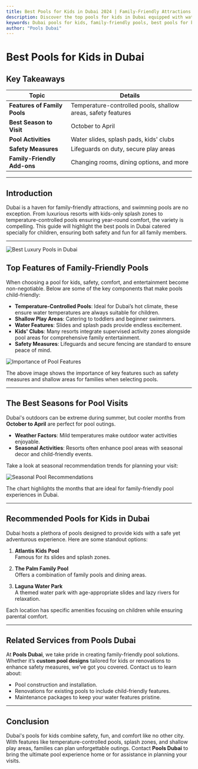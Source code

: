 ```yaml
---
title: Best Pools for Kids in Dubai 2024 | Family-Friendly Attractions
description: Discover the top pools for kids in Dubai equipped with water slides, shallow areas, and fun zones. Learn the best seasons to visit and explore family activities.
keywords: Dubai pools for kids, family-friendly pools, best pools for kids in Dubai, Dubai water slides, kids pool areas
author: "Pools Dubai"
---
```


# Best Pools for Kids in Dubai

## Key Takeaways

| Topic                        | Details                                                      |
| ---------------------------- | ------------------------------------------------------------ |
| **Features of Family Pools** | Temperature-controlled pools, shallow areas, safety features |
| **Best Season to Visit**     | October to April                                             |
| **Pool Activities**          | Water slides, splash pads, kids' clubs                       |
| **Safety Measures**          | Lifeguards on duty, secure play areas                        |
| **Family-Friendly Add-ons**  | Changing rooms, dining options, and more                     |

---

## Introduction

Dubai is a haven for family-friendly attractions, and swimming pools are no exception. From luxurious resorts with kids-only splash zones to temperature-controlled pools ensuring year-round comfort, the variety is compelling. This guide will highlight the best pools in Dubai catered specially for children, ensuring both safety and fun for all family members.

---

![Best Luxury Pools in Dubai](img/blog/Best_Pools_for_Kids_in_Dubai.png)

## Top Features of Family-Friendly Pools

When choosing a pool for kids, safety, comfort, and entertainment become non-negotiable. Below are some of the key components that make pools child-friendly:

- **Temperature-Controlled Pools**: Ideal for Dubai’s hot climate, these ensure water temperatures are always suitable for children.
- **Shallow Play Areas**: Catering to toddlers and beginner swimmers.
- **Water Features**: Slides and splash pads provide endless excitement.
- **Kids' Clubs**: Many resorts integrate supervised activity zones alongside pool areas for comprehensive family entertainment.
- **Safety Measures**: Lifeguards and secure fencing are standard to ensure peace of mind.

![Importance of Pool Features](https://iili.io/21Wlgxp.png)

The above image shows the importance of key features such as safety measures and shallow areas for families when selecting pools.

---

## The Best Seasons for Pool Visits

Dubai's outdoors can be extreme during summer, but cooler months from **October to April** are perfect for pool outings.

- **Weather Factors**: Mild temperatures make outdoor water activities enjoyable.
- **Seasonal Activities**: Resorts often enhance pool areas with seasonal decor and child-friendly events.

Take a look at seasonal recommendation trends for planning your visit:

![Seasonal Pool Recommendations](https://iili.io/21Wltef.png)

The chart highlights the months that are ideal for family-friendly pool experiences in Dubai.

---

## Recommended Pools for Kids in Dubai

Dubai hosts a plethora of pools designed to provide kids with a safe yet adventurous experience. Here are some standout options:

1. **Atlantis Kids Pool**  
   Famous for its slides and splash zones.
2. **The Palm Family Pool**  
   Offers a combination of family pools and dining areas.

3. **Laguna Water Park**  
   A themed water park with age-appropriate slides and lazy rivers for relaxation.

Each location has specific amenities focusing on children while ensuring parental comfort.

---

## Related Services from Pools Dubai

At **Pools Dubai**, we take pride in creating family-friendly pool solutions. Whether it’s **custom pool designs** tailored for kids or renovations to enhance safety measures, we’ve got you covered. Contact us to learn about:

- Pool construction and installation.
- Renovations for existing pools to include child-friendly features.
- Maintenance packages to keep your water features pristine.

---

## Conclusion

Dubai's pools for kids combine safety, fun, and comfort like no other city. With features like temperature-controlled pools, splash zones, and shallow play areas, families can plan unforgettable outings. Contact **Pools Dubai** to bring the ultimate pool experience home or for assistance in planning your visits.
